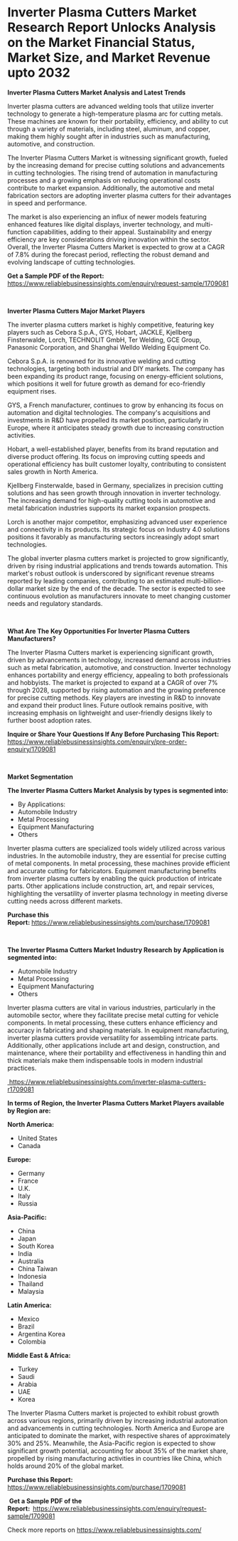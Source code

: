 <p><h1>Inverter Plasma Cutters Market Research Report Unlocks Analysis on the Market Financial Status, Market Size, and Market Revenue upto 2032</h1></p><p><strong>Inverter Plasma Cutters Market Analysis and Latest Trends</strong></p>
<p><p>Inverter plasma cutters are advanced welding tools that utilize inverter technology to generate a high-temperature plasma arc for cutting metals. These machines are known for their portability, efficiency, and ability to cut through a variety of materials, including steel, aluminum, and copper, making them highly sought after in industries such as manufacturing, automotive, and construction. </p><p>The Inverter Plasma Cutters Market is witnessing significant growth, fueled by the increasing demand for precise cutting solutions and advancements in cutting technologies. The rising trend of automation in manufacturing processes and a growing emphasis on reducing operational costs contribute to market expansion. Additionally, the automotive and metal fabrication sectors are adopting inverter plasma cutters for their advantages in speed and performance. </p><p>The market is also experiencing an influx of newer models featuring enhanced features like digital displays, inverter technology, and multi-function capabilities, adding to their appeal. Sustainability and energy efficiency are key considerations driving innovation within the sector. Overall, the Inverter Plasma Cutters Market is expected to grow at a CAGR of 7.8% during the forecast period, reflecting the robust demand and evolving landscape of cutting technologies.</p></p>
<p><strong>Get a Sample PDF of the Report:&nbsp;</strong> <a href="https://www.reliablebusinessinsights.com/enquiry/request-sample/1709081?utm_campaign=2444&utm_medium=2&utm_source=Github&utm_content=ia&utm_term=22022025&utm_id=inverter-plasma-cutters">https://www.reliablebusinessinsights.com/enquiry/request-sample/1709081</a></p>
<p>&nbsp;</p>
<p><strong>Inverter Plasma Cutters Major Market Players</strong></p>
<p><p>The inverter plasma cutters market is highly competitive, featuring key players such as Cebora S.p.A., GYS, Hobart, JACKLE, Kjellberg Finsterwalde, Lorch, TECHNOLIT GmbH, Ter Welding, GCE Group, Panasonic Corporation, and Shanghai Welldo Welding Equipment Co. </p><p>Cebora S.p.A. is renowned for its innovative welding and cutting technologies, targeting both industrial and DIY markets. The company has been expanding its product range, focusing on energy-efficient solutions, which positions it well for future growth as demand for eco-friendly equipment rises.</p><p>GYS, a French manufacturer, continues to grow by enhancing its focus on automation and digital technologies. The company's acquisitions and investments in R&D have propelled its market position, particularly in Europe, where it anticipates steady growth due to increasing construction activities.</p><p>Hobart, a well-established player, benefits from its brand reputation and diverse product offering. Its focus on improving cutting speeds and operational efficiency has built customer loyalty, contributing to consistent sales growth in North America.</p><p>Kjellberg Finsterwalde, based in Germany, specializes in precision cutting solutions and has seen growth through innovation in inverter technology. The increasing demand for high-quality cutting tools in automotive and metal fabrication industries supports its market expansion prospects.</p><p>Lorch is another major competitor, emphasizing advanced user experience and connectivity in its products. Its strategic focus on Industry 4.0 solutions positions it favorably as manufacturing sectors increasingly adopt smart technologies.</p><p>The global inverter plasma cutters market is projected to grow significantly, driven by rising industrial applications and trends towards automation. This market's robust outlook is underscored by significant revenue streams reported by leading companies, contributing to an estimated multi-billion-dollar market size by the end of the decade. The sector is expected to see continuous evolution as manufacturers innovate to meet changing customer needs and regulatory standards.</p></p>
<p>&nbsp;</p>
<p><strong>What Are The Key Opportunities For Inverter Plasma Cutters Manufacturers?</strong></p>
<p><p>The Inverter Plasma Cutters market is experiencing significant growth, driven by advancements in technology, increased demand across industries such as metal fabrication, automotive, and construction. Inverter technology enhances portability and energy efficiency, appealing to both professionals and hobbyists. The market is projected to expand at a CAGR of over 7% through 2028, supported by rising automation and the growing preference for precise cutting methods. Key players are investing in R&D to innovate and expand their product lines. Future outlook remains positive, with increasing emphasis on lightweight and user-friendly designs likely to further boost adoption rates.</p></p>
<p><strong>Inquire or Share Your Questions If Any Before Purchasing This Report:</strong> <a href="https://www.reliablebusinessinsights.com/enquiry/pre-order-enquiry/1709081?utm_campaign=2444&utm_medium=2&utm_source=Github&utm_content=ia&utm_term=22022025&utm_id=inverter-plasma-cutters">https://www.reliablebusinessinsights.com/enquiry/pre-order-enquiry/1709081</a></p>
<p>&nbsp;</p>
<p><strong>Market Segmentation</strong></p>
<p><strong>The Inverter Plasma Cutters Market Analysis by types is segmented into:</strong></p>
<p><ul><li>By Applications:</li><li>Automobile Industry</li><li>Metal Processing</li><li>Equipment Manufacturing</li><li>Others</li></ul></p>
<p><p>Inverter plasma cutters are specialized tools widely utilized across various industries. In the automobile industry, they are essential for precise cutting of metal components. In metal processing, these machines provide efficient and accurate cutting for fabricators. Equipment manufacturing benefits from inverter plasma cutters by enabling the quick production of intricate parts. Other applications include construction, art, and repair services, highlighting the versatility of inverter plasma technology in meeting diverse cutting needs across different markets.</p></p>
<p><strong>Purchase this Report:&nbsp;</strong><a href="https://www.reliablebusinessinsights.com/purchase/1709081?utm_campaign=2444&utm_medium=2&utm_source=Github&utm_content=ia&utm_term=22022025&utm_id=inverter-plasma-cutters">https://www.reliablebusinessinsights.com/purchase/1709081</a></p>
<p>&nbsp;</p>
<p><strong>The Inverter Plasma Cutters Market Industry Research by Application is segmented into:</strong></p>
<p><ul><li>Automobile Industry</li><li>Metal Processing</li><li>Equipment Manufacturing</li><li>Others</li></ul></p>
<p><p>Inverter plasma cutters are vital in various industries, particularly in the automobile sector, where they facilitate precise metal cutting for vehicle components. In metal processing, these cutters enhance efficiency and accuracy in fabricating and shaping materials. In equipment manufacturing, inverter plasma cutters provide versatility for assembling intricate parts. Additionally, other applications include art and design, construction, and maintenance, where their portability and effectiveness in handling thin and thick materials make them indispensable tools in modern industrial practices.</p></p>
<p><a href="https://www.reliablebusinessinsights.com/inverter-plasma-cutters-r1709081?utm_campaign=2444&utm_medium=2&utm_source=Github&utm_content=ia&utm_term=22022025&utm_id=inverter-plasma-cutters">&nbsp;https://www.reliablebusinessinsights.com/inverter-plasma-cutters-r1709081</a></p>
<p><strong>In terms of Region, the Inverter Plasma Cutters Market Players available by Region are:</strong></p>
<p>
    <p> <strong> North America: </strong>
        <ul>
            <li>United States</li>
            <li>Canada</li>
        </ul>
        </p> 
    <p> <strong> Europe: </strong>
        <ul>
            <li>Germany</li>
            <li>France</li>
            <li>U.K.</li>
            <li>Italy</li>
            <li>Russia</li>
        </ul>
        </p> 
    <p> <strong> Asia-Pacific: </strong>
        <ul>
            <li>China</li>
            <li>Japan</li>
            <li>South Korea</li>
            <li>India</li>
            <li>Australia</li>
            <li>China Taiwan</li>
            <li>Indonesia</li>
            <li>Thailand</li>
            <li>Malaysia</li>
        </ul>
        </p> 
    <p> <strong> Latin America: </strong>
        <ul>
            <li>Mexico</li>
            <li>Brazil</li>
            <li>Argentina Korea</li>
            <li>Colombia</li>
        </ul>
        </p> 
    <p> <strong> Middle East & Africa: </strong>
        <ul>
            <li>Turkey</li>
            <li>Saudi</li>
            <li>Arabia</li>
            <li>UAE</li>
            <li>Korea</li>
        </ul>
    </p>
    </p>
<p><p>The Inverter Plasma Cutters market is projected to exhibit robust growth across various regions, primarily driven by increasing industrial automation and advancements in cutting technologies. North America and Europe are anticipated to dominate the market, with respective shares of approximately 30% and 25%. Meanwhile, the Asia-Pacific region is expected to show significant growth potential, accounting for about 35% of the market share, propelled by rising manufacturing activities in countries like China, which holds around 20% of the global market.</p></p>
<p><strong>Purchase this Report: </strong><a href="https://www.reliablebusinessinsights.com/purchase/1709081?utm_campaign=2444&utm_medium=2&utm_source=Github&utm_content=ia&utm_term=22022025&utm_id=inverter-plasma-cutters">https://www.reliablebusinessinsights.com/purchase/1709081</a></p>
<p>&nbsp;<strong>Get a Sample PDF of the Report:&nbsp;&nbsp;</strong><a href="https://www.reliablebusinessinsights.com/enquiry/request-sample/1709081?utm_campaign=2444&utm_medium=2&utm_source=Github&utm_content=ia&utm_term=22022025&utm_id=inverter-plasma-cutters">https://www.reliablebusinessinsights.com/enquiry/request-sample/1709081</a></p>
<p><strong></strong></p>
<p>Check more reports on <a href="https://www.reliablebusinessinsights.com/?utm_campaign=2444&utm_medium=2&utm_source=Github&utm_content=ia&utm_term=22022025&utm_id=inverter-plasma-cutters">https://www.reliablebusinessinsights.com/</a></p>